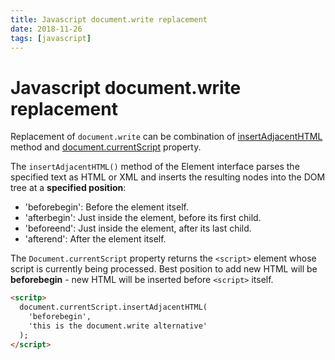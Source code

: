 ```yaml
---
title: Javascript document.write replacement
date: 2018-11-26
tags: [javascript]
---
```


# Javascript document.write replacement

Replacement of `document.write` can be combination of [insertAdjacentHTML](https://developer.mozilla.org/en-US/docs/Web/API/Element/insertAdjacentHTML) method and [document.currentScript](https://developer.mozilla.org/en-US/docs/Web/API/Document/currentScript) property.

The `insertAdjacentHTML()` method of the Element interface parses the specified text as HTML or XML and inserts the resulting nodes into the DOM tree at a **specified position**: 

 - 'beforebegin': Before the element itself.
 - 'afterbegin': Just inside the element, before its first child.
 - 'beforeend': Just inside the element, after its last child.
 - 'afterend': After the element itself.

The `Document.currentScript` property returns the `<script>` element whose script is currently being processed. Best position to add new HTML will be **beforebegin** - new HTML will be inserted before `<script>` itself.

```html
<scritp>
  document.currentScript.insertAdjacentHTML(
    'beforebegin', 
    'this is the document.write alternative'
  );
</script>
```
